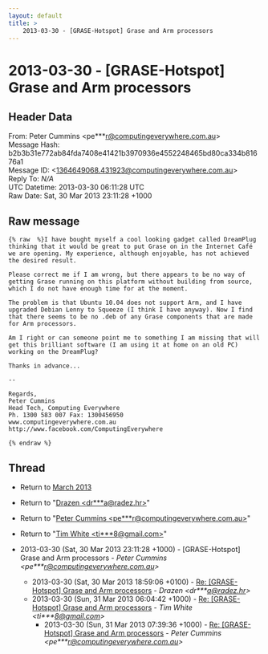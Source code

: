 ```yaml
---
layout: default
title: >
    2013-03-30 - [GRASE-Hotspot] Grase and Arm processors
---
```


# 2013-03-30 - [GRASE-Hotspot] Grase and Arm processors

## Header Data

From: Peter Cummins \<pe***r@computingeverywhere.com.au\><br>
Message Hash: b2b3b31e772ab84fda7408e41421b3970936e4552248465bd80ca334b81676a1<br>
Message ID: \<1364649068.431923@computingeverywhere.com.au\><br>
Reply To: _N/A_<br>
UTC Datetime: 2013-03-30 06:11:28 UTC<br>
Raw Date: Sat, 30 Mar 2013 23:11:28 +1000<br>

## Raw message

```
{% raw  %}I have bought myself a cool looking gadget called DreamPlug thinking that it would be great to put Grase on in the Internet Café we are opening. My experience, although enjoyable, has not achieved the desired result.

Please correct me if I am wrong, but there appears to be no way of getting Grase running on this platform without building from source, which I do not have enough time for at the moment.

The problem is that Ubuntu 10.04 does not support Arm, and I have upgraded Debian Lenny to Squeeze (I think I have anyway). Now I find that there seems to be no .deb of any Grase components that are made for Arm processors.

Am I right or can someone point me to something I am missing that will get this brilliant software (I am using it at home on an old PC) working on the DreamPlug?

Thanks in advance...

--

Regards,
Peter Cummins
Head Tech, Computing Everywhere
Ph. 1300 583 007 Fax: 1300456950
www.computingeverywhere.com.au
http://www.facebook.com/ComputingEverywhere

{% endraw %}
```

## Thread

+ Return to [March 2013](/archive/2013/03)

+ Return to "[Drazen <dr***a<span>@</span>radez.hr>](/authors/dr___a_at_radez_hr)"
+ Return to "[Peter Cummins <pe***r<span>@</span>computingeverywhere.com.au>](/authors/pe___r_at_computingeverywhere_com_au)"
+ Return to "[Tim White <ti***8<span>@</span>gmail.com>](/authors/ti___8_at_gmail_com)"

+ 2013-03-30 (Sat, 30 Mar 2013 23:11:28 +1000) - [GRASE-Hotspot] Grase and Arm processors - _Peter Cummins \<pe***r@computingeverywhere.com.au\>_
  + 2013-03-30 (Sat, 30 Mar 2013 18:59:06 +0100) - [Re: [GRASE-Hotspot] Grase and Arm processors](/archive/2013/03/8ca171640ae3b49f9c6b8e9fd4953e66c6866ddd8384122212133351393d2a8b) - _Drazen \<dr***a@radez.hr\>_
  + 2013-03-30 (Sun, 31 Mar 2013 06:04:42 +1000) - [Re: [GRASE-Hotspot] Grase and Arm processors](/archive/2013/03/4bd095f32011aa1f826919f92d34b7dc679e3557359cdfa0bde40e060d52817e) - _Tim White \<ti***8@gmail.com\>_
    + 2013-03-30 (Sun, 31 Mar 2013 07:39:36 +1000) - [Re: [GRASE-Hotspot] Grase and Arm processors](/archive/2013/03/8dc82e5092ceaab684b690482d67a1f7c22433adac52c50d5525f6239afb4e68) - _Peter Cummins \<pe***r@computingeverywhere.com.au\>_

